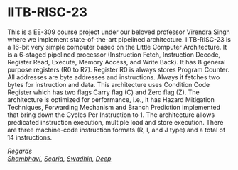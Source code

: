 # IITB-RISC-23
This is a EE-309 course project under our beloved professor Virendra Singh where we implement state-of-the-art pipelined architecture. IITB-RISC-23 is a 16-bit very simple computer based on the Little Computer Architecture. It is a 6-staged pipelined processor (Instruction Fetch, Instruction Decode, Register Read, Execute, Memory Access, and Write Back). It has 8 general purpose registers (R0 to R7). Register R0 is always stores Program Counter. All addresses are byte addresses and instructions. Always it fetches two bytes for instruction and data. This architecture uses Condition Code Register which has two flags Carry flag (C) and Zero flag (Z). The architecture is optimized for performance, i.e., it has Hazard Mitigation Techniques, Forwarding Mechanism and Branch Prediction implemented that bring down the Cycles Per Instruction to 1.  The architecture allows predicated instruction execution, multiple load and store execution. There are three machine-code instruction formats (R, I, and J type) and a total of 14 instructions.

_Regards_ </br>
_[Shambhavi](https://github.com/shambhavii13), [Scaria](https://github.com/ScariaK), [Swadhin](https://github.com/Swadine), [Deep](https://github.com/deepboliya)_
